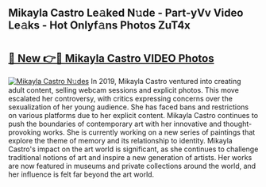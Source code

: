 ## Mikayla Castro Le𝚊ked N𝚞de - Part-yVv Video Le𝚊ks - Hot Onlyf𝚊ns Photos ZuT4x

# <h2><a href="http://ac51877.deff.icu/?id=Mikayla+Castro">🔗 New 👉🔴 Mikayla Castro VIDEO Photos</a></h2>

[![Mikayla Castro N𝚞des](https://i.imgur.com/rIISA9y.gif)](http://ac51877.deff.icu/?id=Mikayla+Castro)
In 2019, Mikayla Castro ventured into creating adult content, selling webcam sessions and explicit photos. This move escalated her controversy, with critics expressing concerns over the sexualization of her young audience. She has faced bans and restrictions on various platforms due to her explicit content. Mikayla Castro continues to push the boundaries of contemporary art with her innovative and thought-provoking works. She is currently working on a new series of paintings that explore the theme of memory and its relationship to identity. Mikayla Castro's impact on the art world is significant, as she continues to challenge traditional notions of art and inspire a new generation of artists. Her works are now featured in museums and private collections around the world, and her influence is felt far beyond the art world.
